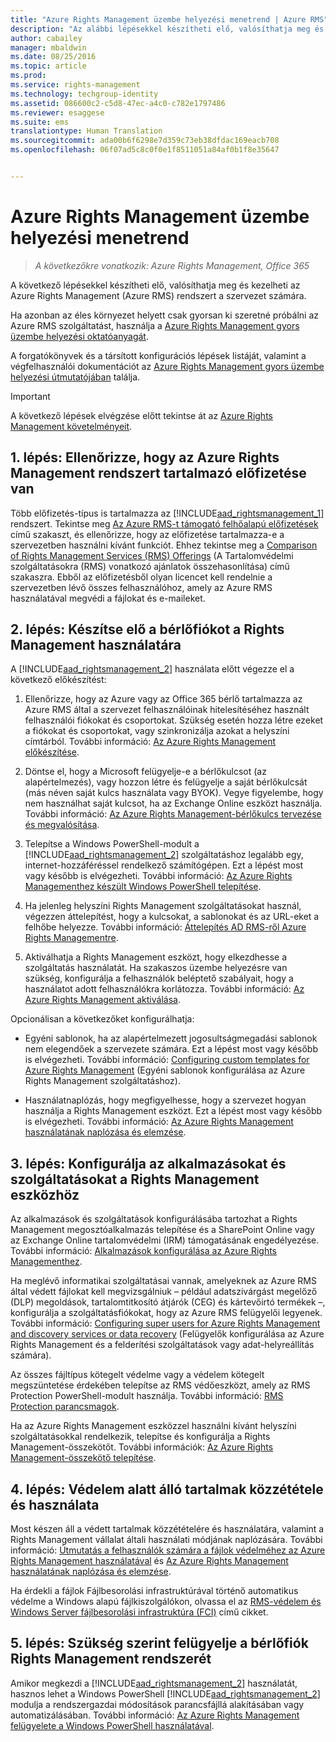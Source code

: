 ```yaml
---
title: "Azure Rights Management üzembe helyezési menetrend | Azure RMS"
description: "Az alábbi lépésekkel készítheti elő, valósíthatja meg és kezelheti az Azure Rights Management (Azure RMS) rendszert a szervezet számára."
author: cabailey
manager: mbaldwin
ms.date: 08/25/2016
ms.topic: article
ms.prod: 
ms.service: rights-management
ms.technology: techgroup-identity
ms.assetid: 086600c2-c5d8-47ec-a4c0-c782e1797486
ms.reviewer: esaggese
ms.suite: ems
translationtype: Human Translation
ms.sourcegitcommit: ada00b6f6298e7d359c73eb38dfdac169eacb708
ms.openlocfilehash: 06f07ad5c8c0f0e1f8511051a84af0b1f8e35647


---
```


# Azure Rights Management üzembe helyezési menetrend

>*A következőkre vonatkozik: Azure Rights Management, Office 365*

A következő lépésekkel készítheti elő, valósíthatja meg és kezelheti az Azure Rights Management (Azure RMS) rendszert a szervezet számára.

Ha azonban az éles környezet helyett csak gyorsan ki szeretné próbálni az Azure RMS szolgáltatást, használja a [Azure Rights Management gyors üzembe helyezési oktatóanyagát](../get-started/quick-start-tutorial.md).

A forgatókönyvek és a társított konfigurációs lépések listáját, valamint a végfelhasználói dokumentációt az [Azure Rights Management gyors üzembe helyezési útmutatójában](../get-started/rapid-deployment-guide.md) találja.

> [!IMPORTANT]
> A következő lépések elvégzése előtt tekintse át az [Azure Rights Management követelményeit](../get-started/requirements-azure-rms.md).

## 1. lépés: Ellenőrizze, hogy az Azure Rights Management rendszert tartalmazó előfizetése van
Több előfizetés-típus is tartalmazza az [!INCLUDE[aad_rightsmanagement_1](../includes/aad_rightsmanagement_1_md.md)] rendszert. Tekintse meg [Az Azure RMS-t támogató felhőalapú előfizetések](../get-started/requirements-subscriptions.md) című szakaszt, és ellenőrizze, hogy az előfizetése tartalmazza-e a szervezetben használni kívánt funkciót. Ehhez tekintse meg a [Comparison of Rights Management Services (RMS) Offerings](https://technet.microsoft.com/dn858608) (A Tartalomvédelmi szolgáltatásokra (RMS) vonatkozó ajánlatok összehasonlítása) című szakaszra. Ebből az előfizetésből olyan licencet kell rendelnie a szervezetben lévő összes felhasználóhoz, amely az Azure RMS használatával megvédi a fájlokat és e-maileket.

## 2. lépés: Készítse elő a bérlőfiókot a Rights Management használatára
A [!INCLUDE[aad_rightsmanagement_2](../includes/aad_rightsmanagement_2_md.md)] használata előtt végezze el a következő előkészítést:

1.  Ellenőrizze, hogy az Azure vagy az Office 365 bérlő tartalmazza az Azure RMS által a szervezet felhasználóinak hitelesítéséhez használt felhasználói fiókokat és csoportokat. Szükség esetén hozza létre ezeket a fiókokat és csoportokat, vagy szinkronizálja azokat a helyszíni címtárból. További információ: [Az Azure Rights Management előkészítése](prepare.md).

2.  Döntse el, hogy a Microsoft felügyelje-e a bérlőkulcsot (az alapértelmezés), vagy hozzon létre és felügyelje a saját bérlőkulcsát (más néven saját kulcs használata vagy BYOK). Vegye figyelembe, hogy nem használhat saját kulcsot, ha az Exchange Online eszközt használja. További információ: [Az Azure Rights Management-bérlőkulcs tervezése és megvalósítása](plan-implement-tenant-key.md).

3.  Telepítse a Windows PowerShell-modult a [!INCLUDE[aad_rightsmanagement_2](../includes/aad_rightsmanagement_2_md.md)] szolgáltatáshoz legalább egy, internet-hozzáféréssel rendelkező számítógépen. Ezt a lépést most vagy később is elvégezheti. További információ: [Az Azure Rights Managementhez készült Windows PowerShell telepítése](../deploy-use/install-powershell.md).

4.  Ha jelenleg helyszíni Rights Management szolgáltatásokat használ, végezzen áttelepítést, hogy a kulcsokat, a sablonokat és az URL-eket a felhőbe helyezze. További információ: [Áttelepítés AD RMS-ről Azure Rights Managementre](migrate-from-ad-rms-to-azure-rms.md).

5.  Aktiválhatja a Rights Management eszközt, hogy elkezdhesse a szolgáltatás használatát. Ha szakaszos üzembe helyezésre van szükség, konfigurálja a felhasználók beléptető szabályait, hogy a használatot adott felhasználókra korlátozza. További információ: [Az Azure Rights Management aktiválása](../deploy-use/activate-service.md).

Opcionálisan a következőket konfigurálhatja:

-   Egyéni sablonok, ha az alapértelmezett jogosultságmegadási sablonok nem elegendőek a szervezete számára. Ezt a lépést most vagy később is elvégezheti. További információ: [Configuring custom templates for Azure Rights Management](../deploy-use/configure-custom-templates.md) (Egyéni sablonok konfigurálása az Azure Rights Management szolgáltatáshoz).

-   Használatnaplózás, hogy megfigyelhesse, hogy a szervezet hogyan használja a Rights Management eszközt. Ezt a lépést most vagy később is elvégezheti. További információ: [Az Azure Rights Management használatának naplózása és elemzése](../deploy-use/log-analyze-usage.md).

## 3. lépés: Konfigurálja az alkalmazásokat és szolgáltatásokat a Rights Management eszközhöz
Az alkalmazások és szolgáltatások konfigurálásába tartozhat a Rights Management megosztóalkalmazás telepítése és a SharePoint Online vagy az Exchange Online tartalomvédelmi (IRM) támogatásának engedélyezése. További információ: [Alkalmazások konfigurálása az Azure Rights Managementhez](../deploy-use/configure-applications.md).

Ha meglévő informatikai szolgáltatásai vannak, amelyeknek az Azure RMS által védett fájlokat kell megvizsgálniuk – például adatszivárgást megelőző (DLP) megoldások, tartalomtitkosító átjárók (CEG) és kártevőirtó termékek –, konfigurálja a szolgáltatásfiókokat, hogy az Azure RMS felügyelői legyenek. További információ: [Configuring super users for Azure Rights Management and discovery services or data recovery](../deploy-use/configure-super-users.md) (Felügyelők konfigurálása az Azure Rights Management és a felderítési szolgáltatások vagy adat-helyreállítás számára).

Az összes fájltípus kötegelt védelme vagy a védelem kötegelt megszüntetése érdekében telepítse az RMS védőeszközt, amely az RMS Protection PowerShell-modult használja. További információ: [RMS Protection parancsmagok](https://msdn.microsoft.com/library/mt433195.aspx).

Ha az Azure Rights Management eszközzel használni kívánt helyszíni szolgáltatásokkal rendelkezik, telepítse és konfigurálja a Rights Management-összekötőt. További információk: [Az Azure Rights Management-összekötő telepítése](../deploy-use/deploy-rms-connector.md).

## 4. lépés: Védelem alatt álló tartalmak közzététele és használata
Most készen áll a védett tartalmak közzétételére és használatára, valamint a Rights Management vállalat általi használati módjának naplózására. További információ: [Útmutatás a felhasználók számára a fájlok védelméhez az Azure Rights Management használatával](../deploy-use/help-users.md) és [Az Azure Rights Management használatának naplózása és elemzése](../deploy-use/log-analyze-usage.md).

Ha érdekli a fájlok Fájlbesorolási infrastruktúrával történő automatikus védelme a Windows alapú fájlkiszolgálókon, olvassa el az [RMS-védelem és Windows Server fájlbesorolási infrastruktúra (FCI)](../rms-client/configure-fci.md) című cikket.

## 5. lépés: Szükség szerint felügyelje a bérlőfiók Rights Management rendszerét
Amikor megkezdi a [!INCLUDE[aad_rightsmanagement_2](../includes/aad_rightsmanagement_2_md.md)] használatát, hasznos lehet a Windows PowerShell [!INCLUDE[aad_rightsmanagement_2](../includes/aad_rightsmanagement_2_md.md)] modulja a rendszergazdai módosítások parancsfájllá alakításában vagy automatizálásában. További információ: [Az Azure Rights Management felügyelete a Windows PowerShell használatával](../deploy-use/administer-powershell.md).





<!--HONumber=Aug16_HO4-->



